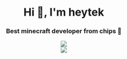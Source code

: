 <h1 align="center">Hi 👋, I'm heytek</h1>
<h3 align="center">Best minecraft developer from chips 🍟</h3>

<div align='center'>
  <img src="https://lanyard.cnrad.dev/api/817825155702849597?bg=1f1f1f&borderRadius=10px&animated=false" />  
</div>

<div align='center'>
  <img src="https://readme-typing-svg.herokuapp.com?color=F7F7F7&center=true&lines=You+can+contact+me+in+discord." />  
</div>
